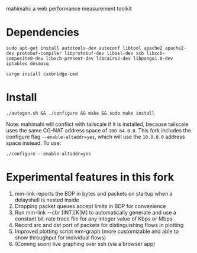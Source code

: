 mahimahi: a web performance measurement toolkit

# Dependencies

```
sudo apt-get install autotools-dev autoconf libtool apache2 apache2-dev protobuf-compiler libprotobuf-dev libssl-dev xcb libxcb-composite0-dev libxcb-present-dev libcairo2-dev libpango1.0-dev iptables dnsmasq
```

```
cargo install cxxbridge-cmd
```

# Install

```
./autogen.sh && ./configure && make && sudo make install
```

Note: mahimahi will conflict with tailscale if it is installed, because tailscale uses the same CG-NAT address space of `100.64.0.0`. This fork includes the configure flag `--enable-altaddr=yes`, which will use the `10.0.0.0` address space instead. To use:

```
./configure --enable-altaddr=yes
```

# Experimental features in this fork

1. mm-link reports the BDP in bytes and packets on startup when a delayshell is
   nested inside
2. Dropping packet queues accept limits in BDP for convenience
3. Run mm-link --cbr [INT][K|M] to automatically generate and use a constant
   bit-rate trace file for any integer value of Kbps or Mbps
4. Record src and dst port of packets for distinguishing flows in plotting
5. Improved plotting script mm-graph (more customizable and able to show
   throughput for individual flows)
5. (Coming soon) live graphing over ssh (via a browser app)
